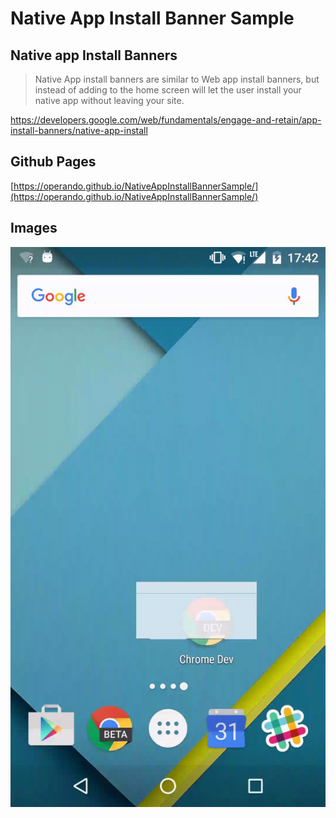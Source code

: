 
# Native App Install Banner Sample

## Native app Install Banners

> Native App install banners are similar to Web app install banners, but instead of adding to the home screen will let the user install your native app without leaving your site.

https://developers.google.com/web/fundamentals/engage-and-retain/app-install-banners/native-app-install

## Github Pages

[https://operando.github.io/NativeAppInstallBannerSample/](https://operando.github.io/NativeAppInstallBannerSample/)


## Images

![](./art/hammerheadMMB29Qshinobu02202016174259.gif)
